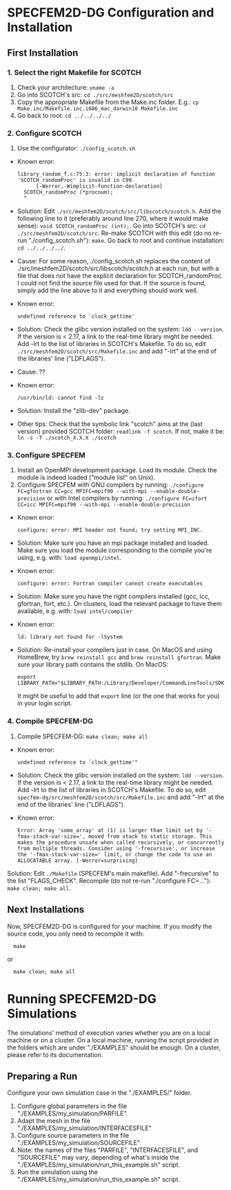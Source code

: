 # SPECFEM2D-DG Configuration and Installation

## First Installation
### 1. Select the right Makefile for SCOTCH
  1. Check your architecture:
    ```
    uname -a
    ```
  2. Go into SCOTCH's src:
    ```
    cd ./src/meshfem2D/scotch/src
    ```
  3. Copy the appropriate Makefile from the Make.inc folder. E.g.:
    ```
    cp Make.inc/Makefile.inc.i686_mac_darwin10 Makefile.inc
    ```
  4. Go back to root:
    ```
    cd ../../../../
    ```

### 2. Configure SCOTCH
  1. Use the configurator:
    ```
    ./config_scotch.sh
    ```

  - Known error:
    ```
    library_random_f.c:75:3: error: implicit declaration of function 'SCOTCH_randomProc' is invalid in C99
          [-Werror,-Wimplicit-function-declaration]
      SCOTCH_randomProc (*procnum);
      ^
    ```
  - Solution:
    Edit `./src/meshfem2D/scotch/src/libscotch/scotch.h`.
    Add the following line to it (preferably around line 270, where it would make sense):
      `void SCOTCH_randomProc (int);`.
    Go into SCOTCH's src:
      `cd ./src/meshfem2D/scotch/src`.
    Re-make SCOTCH with this edit (do no re-run "./config_scotch.sh"):
      `make`.
    Go back to root and continue installation:
      `cd ../../../../`.
  - Cause:
    For some reason, ./config_scotch.sh replaces the content of ./src/meshfem2D/scotch/src/libscotch/scotch.h at each run, but with a file that does not have the explicit declaration for SCOTCH_randomProc. I could not find the source file used for that. If the source is found, simply add the line above to it and everything should work well.

  - Known error:
    ```
    undefined reference to `clock_gettime'
    ```
  - Solution:
    Check the glibc version installed on the system:
      `ldd --version`.
    If the version is < 2.17, a link to the real-time library might be needed. Add -lrt to the list of libraries in SCOTCH's Makefile. To do so, edit `./src/meshfem2D/scotch/src/Makefile.inc` and add "-lrt" at the end of the libraries' line ("LDFLAGS").
  - Cause:
    ??

  - Known error:
    ```
    /usr/bin/ld: cannot find -lz
    ```
  - Solution:
    Install the "zlib-dev" package.

  - Other tips:
    Check that the symbolic link "scotch" aims at the (last version) provided SCOTCH folder:
      `readlink -f scotch`.
    If not, make it be:
      `ln -s -T ./scotch_X.X.X ./scotch`

### 3. Configure SPECFEM
  1. Install an OpenMPI development package. Load its module. Check the module is indeed loaded ("module list" on Unix).
  2. Configure SPECFEM with GNU compilers by running:
    ```
    ./configure FC=gfortran CC=gcc MPIFC=mpif90 --with-mpi --enable-double-precision
    ```
  or with Intel compilers by running:
    ```
    ./configure FC=ifort CC=icc MPIFC=mpif90 --with-mpi --enable-double-precision
    ```
  
  - Known error:
    ```
    configure: error: MPI header not found; try setting MPI_INC.
    ```
  - Solution:
    Make sure you have an mpi package installed and loaded. Make sure you load the module corresponding to the compile you're using, e.g. with:
      `load openmpi/intel`.
  
  - Known error:
    ```
    configure: error: Fortran compiler cannot create executables
    ```
  - Solution:
    Make sure you have the right compilers installed (gcc, icc, gfortran, fort, etc.). On clusters, load the relevant package to have them available, e.g. with:
      `load intel/compiler`

  - Known error:
    ```
    ld: library not found for -lSystem
    ```
  - Solution:
    Re-install your compilers just in case. On MacOS and using HomeBrew, try `brew reinstall gcc` and `brew reinstall gfortran`.
    Make sure your library path contains the stdlib. On MacOS:
    ```
    export LIBRARY_PATH="$LIBRARY_PATH:/Library/Developer/CommandLineTools/SDKs/MacOSX.sdk/usr/lib"
    ```
    It might be useful to add that `export` line (or the one that works for you) in your login script.

### 4. Compile SPECFEM-DG
  1. Compile SPECFEM-DG:
    ```
    make clean; make all
    ```
  
  - Known error:
    ```
    undefined reference to `clock_gettime'"
    ```
  - Solution:
    Check the glibc version installed on the system:
      `ldd --version`.
    If the version is < 2.17, a link to the real-time library might be needed. Add -lrt to the list of libraries in SCOTCH's Makefile. To do so, edit `specfem-dg/src/meshfem2D/scotch/src/Makefile.inc` and add "-lrt" at the end of the libraries' line ("LDFLAGS").

  - Known error:
    ```
    Error: Array 'some_array' at (1) is larger than limit set by '-fmax-stack-var-size=', moved from stack to static storage. This makes the procedure unsafe when called recursively, or concurrently from multiple threads. Consider using '-frecursive', or increase the '-fmax-stack-var-size=' limit, or change the code to use an ALLOCATABLE array. [-Werror=surprising]
    ```
  Solution:
    Edit `./Makefile` (SPECFEM's main makefile).
    Add "-frecursive" to the list "FLAGS_CHECK".
    Recompile (do not re-run "./configure FC=..."):
      `make clean; make all`.

## Next Installations
  Now, SPECFEM2D-DG is configured for your machine. If you modify the source code, you only need to recompile it with:
  ```
    make
  ```
  or
  ```
    make clean; make all
  ```

# Running SPECFEM2D-DG Simulations
The simulations' method of execution varies whether you are on a local machine or on a cluster. On a local machine, running the script provided in the folders which are under "./EXAMPLES" should be enough. On a cluster, please refer to its documentation.

## Preparing a Run
Configure your own simulation case in the "./EXAMPLES/" folder.
1. Configure global parameters in the file "./EXAMPLES/my_simulation/PARFILE".
2. Adapt the mesh in the file "./EXAMPLES/my_simulation/INTERFACESFILE"
3. Configure source parameters in the file "./EXAMPLES/my_simulation/SOURCEFILE"
4. Note: the names of the files "PARFILE", "INTERFACESFILE", and "SOURCEFILE" may vary, depending of what's inside the "./EXAMPLES/my_simulation/run_this_example.sh" script.
5. Run the simulation using the "./EXAMPLES/my_simulation/run_this_example.sh" script.
